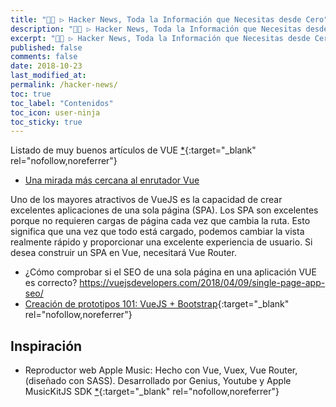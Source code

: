 ```yaml
---
title: "👨‍💻 ▷ Hacker News, Toda la Información que Necesitas desde Cero"
description: "👨‍💻 ▷ Hacker News, Toda la Información que Necesitas desde Cero."
excerpt: "👨‍💻 ▷ Hacker News, Toda la Información que Necesitas desde Cero."
published: false
comments: false
date: 2018-10-23
last_modified_at: 
permalink: /hacker-news/
toc: true
toc_label: "Contenidos"
toc_icon: user-ninja
toc_sticky: true
---
```


Listado de muy buenos artículos de VUE [*](https://madewithvuejs.com/blog/vue-3-roundup){:target="_blank" rel="nofollow,noreferrer"}

* [Una mirada más cercana al enrutador Vue](https://vuejsdevelopers.com/2020/01/27/closer-look-at-vue-router/)

Uno de los mayores atractivos de VueJS es la capacidad de crear excelentes aplicaciones de una sola página (SPA). Los SPA son excelentes porque no requieren cargas de página cada vez que cambia la ruta. Esto significa que una vez que todo está cargado, podemos cambiar la vista realmente rápido y proporcionar una excelente experiencia de usuario. Si desea construir un SPA en Vue, necesitará Vue Router.

* ¿Cómo comprobar si el SEO de una sola página en una aplicación VUE es correcto? https://vuejsdevelopers.com/2018/04/09/single-page-app-seo/
* [Creación de prototipos 101: VueJS + Bootstrap](https://medium.com/@aniWeyn/prototyping-101-vuejs-bootstrapvue-vscode-714432fc4b93){:target="_blank" rel="nofollow,noreferrer"}


## Inspiración

* Reproductor web Apple Music: Hecho con Vue, Vuex, Vue Router, (diseñado con SASS). Desarrollado por Genius, Youtube y Apple MusicKitJS SDK [*](https://github.com/falcon78/Vusic#vusic---apple-music-web-player){:target="_blank" rel="nofollow,noreferrer"}